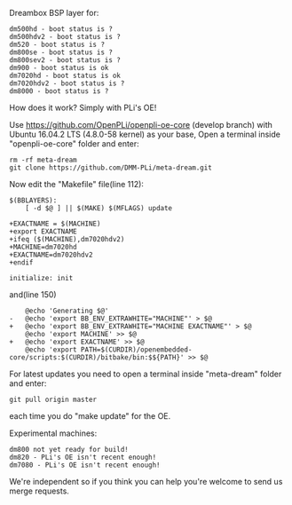 Dreambox BSP layer for:
```
dm500hd - boot status is ?
dm500hdv2 - boot status is ?
dm520 - boot status is ?
dm800se - boot status is ?
dm800sev2 - boot status is ?
dm900 - boot status is ok
dm7020hd - boot status is ok
dm7020hdv2 - boot status is ?
dm8000 - boot status is ?
```
How does it work? Simply with PLi's OE!

Use https://github.com/OpenPLi/openpli-oe-core (develop branch) with Ubuntu 16.04.2 LTS (4.8.0-58 kernel) as your base, Open a terminal inside "openpli-oe-core" folder and enter:
```
rm -rf meta-dream
git clone https://github.com/DMM-PLi/meta-dream.git
```
Now edit the "Makefile" file(line 112):
```
$(BBLAYERS):
	[ -d $@ ] || $(MAKE) $(MFLAGS) update

+EXACTNAME = $(MACHINE)
+export EXACTNAME
+ifeq ($(MACHINE),dm7020hdv2)
+MACHINE=dm7020hd
+EXACTNAME=dm7020hdv2
+endif

initialize: init
```
and(line 150)
```
	@echo 'Generating $@'
-	@echo 'export BB_ENV_EXTRAWHITE="MACHINE"' > $@
+	@echo 'export BB_ENV_EXTRAWHITE="MACHINE EXACTNAME"' > $@
	@echo 'export MACHINE' >> $@
+	@echo 'export EXACTNAME' >> $@
	@echo 'export PATH=$(CURDIR)/openembedded-core/scripts:$(CURDIR)/bitbake/bin:$${PATH}' >> $@
```
For latest updates you need to open a terminal inside "meta-dream" folder and enter:
```
git pull origin master
```
each time you do "make update" for the OE.

Experimental machines:
```
dm800 not yet ready for build!
dm820 - PLi's OE isn't recent enough!
dm7080 - PLi's OE isn't recent enough!
```
We're independent so if you think you can help you're welcome to send us merge requests.
